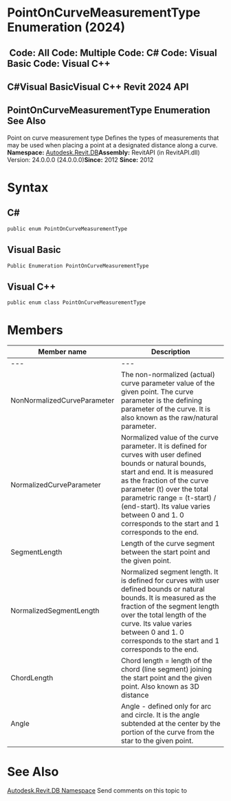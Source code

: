 # PointOnCurveMeasurementType Enumeration (2024)

﻿
 Code: All Code: Multiple Code: C# Code: Visual Basic Code: Visual C++   
---  
C#Visual BasicVisual C++
Revit 2024 API  
---  
PointOnCurveMeasurementType Enumeration  
See Also  
---  
Point on curve measurement type Defines the types of measurements that may be used when placing a point at a designated distance along a curve. 
**Namespace:** [Autodesk.Revit.DB](87546ba7-461b-c646-cbb1-2cb8f5bff8b2.md "Autodesk.Revit.DB Namespace")**Assembly:** RevitAPI (in RevitAPI.dll) Version: 24.0.0.0 (24.0.0.0)**Since:** 2012 **Since:** 2012 
# Syntax
C#  
---  
```text
public enum PointOnCurveMeasurementType
```
  
Visual Basic  
---  
```text
Public Enumeration PointOnCurveMeasurementType
```
  
Visual C++  
---  
```text
public enum class PointOnCurveMeasurementType
```
  
# Members
| Member name | Description |
| --- | --- |
| --- | --- |
| NonNormalizedCurveParameter | The non-normalized (actual) curve parameter value of the given point. The curve parameter is the defining parameter of the curve. It is also known as the raw/natural parameter. |
| NormalizedCurveParameter | Normalized value of the curve parameter. It is defined for curves with user defined bounds or natural bounds, start and end. It is measured as the fraction of the curve parameter (t) over the total parametric range = (t-start) / (end-start). Its value varies between 0 and 1. 0 corresponds to the start and 1 corresponds to the end. |
| SegmentLength | Length of the curve segment between the start point and the given point. |
| NormalizedSegmentLength | Normalized segment length. It is defined for curves with user defined bounds or natural bounds. It is measured as the fraction of the segment length over the total length of the curve. Its value varies between 0 and 1. 0 corresponds to the start and 1 corresponds to the end. |
| ChordLength | Chord length = length of the chord (line segment) joining the start point and the given point. Also known as 3D distance |
| Angle | Angle - defined only for arc and circle. It is the angle subtended at the center by the portion of the curve from the star to the given point. |

# See Also
[Autodesk.Revit.DB Namespace](87546ba7-461b-c646-cbb1-2cb8f5bff8b2.md "Autodesk.Revit.DB Namespace")
Send comments on this topic to 